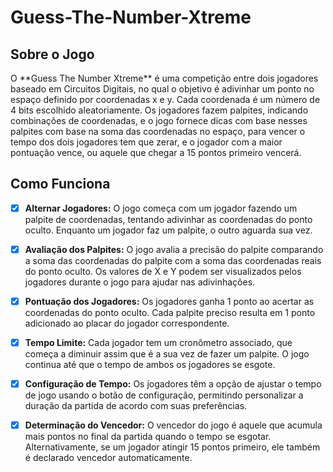 # Guess-The-Number-Xtreme

## Sobre o Jogo 

<p>O **Guess The Number Xtreme** é uma competição entre dois jogadores baseado em Circuitos Digitais, no qual o objetivo é adivinhar um ponto no espaço definido por coordenadas x e y. Cada coordenada é um número de 4 bits escolhido aleatoriamente. Os jogadores fazem palpites, indicando combinações de coordenadas, e o jogo fornece dicas com base nesses palpites com base na soma das coordenadas no espaço, para vencer o tempo dos dois jogadores tem que zerar, e o jogador com a maior pontuação vence, ou aquele que chegar a 15 pontos primeiro vencerá.</p>

## Como Funciona

- [x] **Alternar Jogadores:** O jogo começa com um jogador fazendo um palpite de coordenadas, tentando adivinhar as coordenadas do ponto oculto. Enquanto um jogador faz um palpite, o outro aguarda sua vez.

- [x] **Avaliação dos Palpites:** O jogo avalia a precisão do palpite comparando a soma das coordenadas do palpite com a soma das coordenadas reais do ponto oculto. Os valores de X e Y podem ser visualizados pelos jogadores durante o jogo para ajudar nas adivinhações.

- [x] **Pontuação dos Jogadores:** Os jogadores ganha 1 ponto ao acertar as coordenadas do ponto oculto. Cada palpite preciso resulta em 1 ponto adicionado ao placar do jogador correspondente.

- [x] **Tempo Limite:** Cada jogador tem um cronômetro associado, que começa a diminuir assim que é a sua vez de fazer um palpite. O jogo continua até que o tempo de ambos os jogadores se esgote.

- [x] **Configuração de Tempo:** Os jogadores têm a opção de ajustar o tempo de jogo usando o botão de configuração, permitindo personalizar a duração da partida de acordo com suas preferências.

- [x] **Determinação do Vencedor:** O vencedor do jogo é aquele que acumula mais pontos no final da partida quando o tempo se esgotar. Alternativamente, se um jogador atingir 15 pontos primeiro, ele também é declarado vencedor automaticamente.
